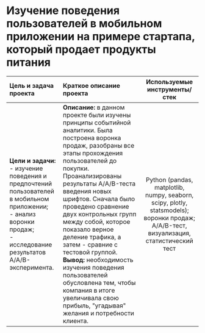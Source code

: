 # Изучение поведения пользователей в мобильном приложении на примере стартапа, который продает продукты питания


 Цель и задача проекта           | Краткое описание проекта  | Используемые инструменты/стек
:--------------------------------|:--------------------------|:----------------------------------:
**Цели и задачи:** <br> - изучение поведения и предпочтений пользователей в мобильном приложении; <br> - анализ воронки продаж; <br> - исследование результатов A/A/B-эксперимента. | **Описание:** в данном проекте были изучены принципы событийной аналитики. Была построена воронка продаж, разобраны все этапы прохождения пользователей до покупки. Проанализированы результаты А/A/B-теста введения новых шрифтов. Сначала было проведено сравнение двух контрольных групп между собой, которое показало верное деление трафика, а затем - сравние с тестовой группой. <br> **Вывод:** необходимость изучения поведения пользователей обусловлена тем, чтобы компания в итоге увеличивала свою прибыль, "угадывая" желания и потребности клиента. | Python (pandas, matplotlib, numpy, seaborn, scipy, plotly, statsmodels); воронки продаж; A/A/B-тест, визуализация, статистический тест

